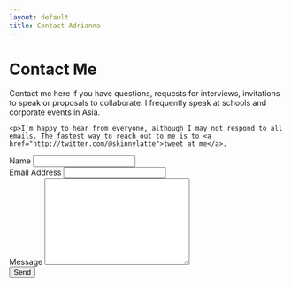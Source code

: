 ```yaml
---
layout: default
title: Contact Adrianna
---
```


<div id="contact">
  <h1 class="pageTitle">Contact Me</h1>
  <div class="contactContent">
    <p class="intro">Contact me here if you have questions, requests for interviews, invitations to speak or proposals to collaborate. I frequently speak at schools and corporate events in Asia.</p>

    <p>I'm happy to hear from everyone, although I may not respond to all emails. The fastest way to reach out to me is to <a href="http://twitter.com/@skinnylatte">tweet at me</a>.

  </div>
  <form action="http://formspree.io/skinnylatte@gmail.com" method="POST">
    <label for="name">Name</label>
    <input type="text" id="name" name="name" class="full-width"><br>
    <label for="email">Email Address</label>
    <input type="email" id="email" name="_replyto" class="full-width"><br>
    <label for="message">Message</label>
    <textarea name="message" id="message" cols="30" rows="10" class="full-width"></textarea><br>
    <input type="submit" value="Send" class="button">
  </form>
</div>
